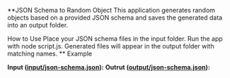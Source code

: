 **JSON Schema to Random Object
This application generates random objects based on a provided JSON schema and saves the generated data into an output folder.

How to Use
Place your JSON schema files in the input folder.
Run the app with node script.js.
Generated files will appear in the output folder with matching names.
** Example

**Input ([input/json-schema.json](https://github.com/HaidaDaniel/JSON-schema-to-Random-Object/blob/main/input/json-schema.json)):**
**Outrut ([output/json-schema.json](https://github.com/HaidaDaniel/JSON-schema-to-Random-Object/blob/main/ouput/json-schema.json)):**



